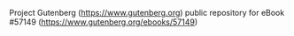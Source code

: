 Project Gutenberg (https://www.gutenberg.org) public repository for
eBook #57149 (https://www.gutenberg.org/ebooks/57149)
